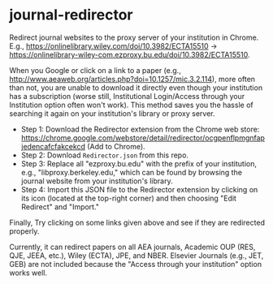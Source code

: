 # journal-redirector
Redirect journal websites to the proxy server of your institution in Chrome. E.g., https://onlinelibrary.wiley.com/doi/10.3982/ECTA15510 → https://onlinelibrary-wiley-com.ezproxy.bu.edu/doi/10.3982/ECTA15510.

When you Google or click on a link to a paper (e.g., http://www.aeaweb.org/articles.php?doi=10.1257/mic.3.2.114), more often than not, you are unable to download it directly even though your institution has a subscription (worse still, Institutional Login/Access through your Institution option often won't work). This method saves you the hassle of searching it again on your institution's library or proxy server.

- Step 1: Download the Redirector extension from the Chrome web store: https://chrome.google.com/webstore/detail/redirector/ocgpenflpmgnfapjedencafcfakcekcd (Add to Chrome).
- Step 2: Download ``Redirector.json`` from this repo.
- Step 3: Replace all "ezproxy.bu.edu" with the prefix of your institution, e.g., "libproxy.berkeley.edu," which can be found by browsing the journal website from your institution's library.
- Step 4: Import this JSON file to the Redirector extension by clicking on its icon (located at the top-right corner) and then choosing "Edit Redirect" and "Import."

Finally, Try clicking on some links given above and see if they are redirected properly.

Currently, it can redirect papers on all AEA journals, Academic OUP (RES, QJE, JEEA, etc.), Wiley (ECTA), JPE, and NBER. Elsevier Journals (e.g., JET, GEB) are not included because the "Access through your institution" option works well.

